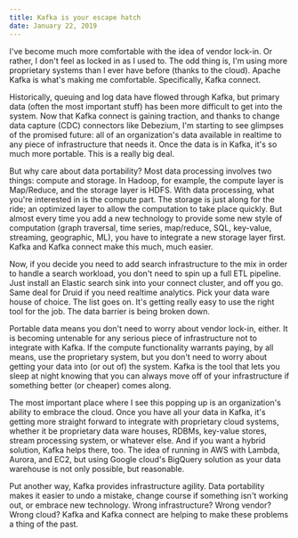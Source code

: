 ```yaml
---
title: Kafka is your escape hatch
date: January 22, 2019
---
```


I've become much more comfortable with the idea of vendor lock-in. Or rather, I don't feel as locked in as I used to. The odd thing is, I'm using more proprietary systems than I ever have before (thanks to the cloud). Apache Kafka is what's making me comfortable. Specifically, Kafka connect.

Historically, queuing and log data have flowed through Kafka, but primary data (often the most important stuff) has been more difficult to get into the system. Now that Kafka connect is gaining traction, and thanks to change data capture (CDC) connectors like Debezium, I'm starting to see glimpses of the promised future: all of an organization's data available in realtime to any piece of infrastructure that needs it. Once the data is in Kafka, it's so much more portable. This is a really big deal.

But why care about data portability? Most data processing involves two things: compute and storage. In Hadoop, for example, the compute layer is Map/Reduce, and the storage layer is HDFS. With data processing, what you're interested in is the compute part. The storage is just along for the ride; an optimized layer to allow the computation to take place quickly. But almost every time you add a new technology to provide some new style of computation (graph traversal, time series, map/reduce, SQL, key-value, streaming, geographic, ML), you have to integrate a new storage layer first. Kafka and Kafka connect make this much, much easier.

Now, if you decide you need to add search infrastructure to the mix in order to handle a search workload, you don't need to spin up a full ETL pipeline. Just install an Elastic search sink into your connect cluster, and off you go. Same deal for Druid if you need realtime analytics. Pick your data ware house of choice. The list goes on. It's getting really easy to use the right tool for the job. The data barrier is being broken down.

Portable data means you don't need to worry about vendor lock-in, either. It is becoming untenable for any serious piece of infrastructure not to integrate with Kafka. If the compute functionality warrants paying, by all means, use the proprietary system, but you don't need to worry about getting your data into (or out of) the system. Kafka is the tool that lets you sleep at night knowing that you can always move off of your infrastructure if something better (or cheaper) comes along.

The most important place where I see this popping up is an organization's ability to embrace the cloud. Once you have all your data in Kafka, it's getting more straight forward to integrate with proprietary cloud systems, whether it be proprietary data ware houses, RDBMs, key-value stores, stream processing system, or whatever else. And if you want a hybrid solution, Kafka helps there, too. The idea of running in AWS with Lambda, Aurora, and EC2, but using Google cloud's BigQuery solution as your data warehouse is not only possible, but reasonable.

Put another way, Kafka provides infrastructure agility. Data portability makes it easier to undo a mistake, change course if something isn't working out, or embrace new technology. Wrong infrastructure? Wrong vendor? Wrong cloud? Kafka and Kafka connect are helping to make these problems a thing of the past.